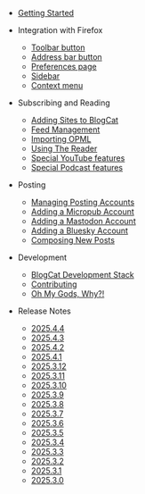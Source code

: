 - [Getting Started](/quickstart)

- Integration with Firefox

  - [Toolbar button](/browseraction)
  - [Address bar button](/pageaction)
  - [Preferences page](/options)
  - [Sidebar](/sidebar)
  - [Context menu](/contextmenu)

- Subscribing and Reading

  - [Adding Sites to BlogCat](/feeddiscovery)
  - [Feed Management](/feedmanagement)
  - [Importing OPML](/opml)
  - [Using The Reader](/reader)
  - [Special YouTube features](/youtube)
  - [Special Podcast features](/podcasts)

- Posting

  - [Managing Posting Accounts](/postingaccounts)
  - [Adding a Micropub Account](/micropub)
  - [Adding a Mastodon Account](/mastodon)
  - [Adding a Bluesky Account](/bluesky)
  - [Composing New Posts](/compose)

- Development

  - [BlogCat Development Stack](/development)
  - [Contributing](/contributing)
  - [Oh My Gods, Why?!](/why)

- Release Notes
  - [2025.4.4](/release-notes/2025.4.4)
  - [2025.4.3](/release-notes/2025.4.3)
  - [2025.4.2](/release-notes/2025.4.2)
  - [2025.4.1](/release-notes/2025.4.1)
  - [2025.3.12](/release-notes/2025.3.12)
  - [2025.3.11](/release-notes/2025.3.11)
  - [2025.3.10](/release-notes/2025.3.10)
  - [2025.3.9](/release-notes/2025.3.9)
  - [2025.3.8](/release-notes/2025.3.8)
  - [2025.3.7](/release-notes/2025.3.7)
  - [2025.3.6](/release-notes/2025.3.6)
  - [2025.3.5](/release-notes/2025.3.5)
  - [2025.3.4](/release-notes/2025.3.4)
  - [2025.3.3](/release-notes/2025.3.3)
  - [2025.3.2](/release-notes/2025.3.2)
  - [2025.3.1](/release-notes/2025.3.1)
  - [2025.3.0](/release-notes/2025.3.0)
